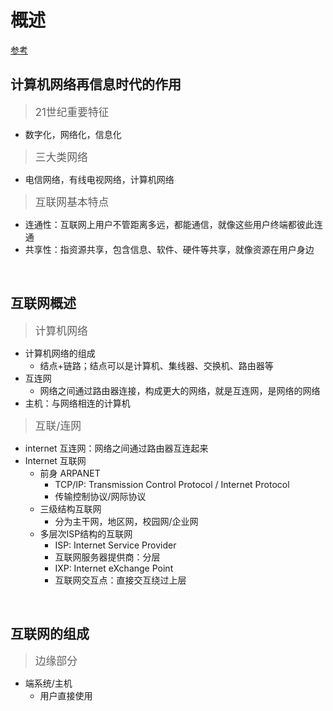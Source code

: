 # **概述**
[参考](https://blog.csdn.net/weixin_43093481/article/details/86683911)
<link href="style.css" rel="stylesheet" type="text/css"/>  

## **计算机网络再信息时代的作用**
> <big> 21世纪重要特征 </big>
- 数字化，网络化，信息化
> <big> 三大类网络 </big>
- 电信网络，有线电视网络，计算机网络
> <big> 互联网基本特点 </big>
- 连通性：互联网上用户不管距离多远，都能通信，就像这些用户终端都彼此连通
- 共享性：指资源共享，包含信息、软件、硬件等共享，就像资源在用户身边

<br>

## **互联网概述**
> <big> 计算机网络 </big>
- 计算机网络的组成
  - 结点+链路；结点可以是计算机、集线器、交换机、路由器等
- 互连网
  - 网络之间通过路由器连接，构成更大的网络，就是互连网，是网络的网络
- 主机：与网络相连的计算机
> <big> 互联/连网 </big>
- internet 互连网：网络之间通过路由器互连起来
- Internet 互联网
  - 前身 ARPANET
    - <div class="PTC">TCP/IP: Transmission Control Protocol / Internet Protocol</div>
    - 传输控制协议/网际协议
  - 三级结构互联网
    - 分为主干网，地区网，校园网/企业网
  - 多层次ISP结构的互联网
    - <div class="ABBR">ISP: Internet Service Provider</div>
    - 互联网服务器提供商：分层
    - <div class="ABBR">IXP: Internet eXchange Point </div>
    - 互联网交互点：直接交互绕过上层

<br>

## **互联网的组成**
> <big> 边缘部分 </big>
- 端系统/主机
  - 用户直接使用